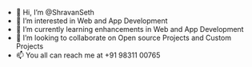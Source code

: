 - 👋 Hi, I’m @ShravanSeth
- 👀 I’m interested in Web and App Development
- 🌱 I’m currently learning enhancements in Web and App Development
- 💞️ I’m looking to collaborate on Open source Projects and Custom Projects
- 📫 You all can reach me at +91 98311 00765

<!---
ShravanSeth/ShravanSeth is a ✨ special ✨ repository because its `README.md` (this file) appears on your GitHub profile.
You can click the Preview link to take a look at your changes.
--->
